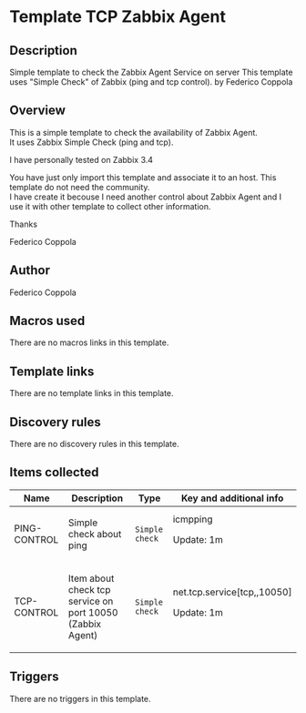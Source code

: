# Template TCP Zabbix Agent

## Description

Simple template to check the Zabbix Agent Service on server This template uses "Simple Check" of Zabbix (ping and tcp control). by Federico Coppola

## Overview

This is a simple template to check the availability of Zabbix Agent.  
It uses Zabbix Simple Check (ping and tcp).


I have personally tested on Zabbix 3.4


You have just only import this template and associate it to an host. This template do not need the community.  
I have create it becouse I need another control about Zabbix Agent and I use it with other template to collect other information.


Thanks


Federico Coppola

## Author

Federico Coppola

## Macros used

There are no macros links in this template.

## Template links

There are no template links in this template.

## Discovery rules

There are no discovery rules in this template.

## Items collected

|Name|Description|Type|Key and additional info|
|----|-----------|----|----|
|PING-CONTROL|<p>Simple check about ping</p>|`Simple check`|icmpping<p>Update: 1m</p>|
|TCP-CONTROL|<p>Item about check tcp service on port 10050 (Zabbix Agent)</p>|`Simple check`|net.tcp.service[tcp,,10050]<p>Update: 1m</p>|
## Triggers

There are no triggers in this template.

